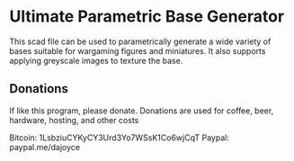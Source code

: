 # Ultimate Parametric Base Generator

This scad file can be used to parametrically generate a wide variety
of bases suitable for wargaming figures and miniatures. It also supports
applying greyscale images to texture the base.

## Donations

If like this program, please donate. Donations are used for coffee, beer, hardware, hosting, and other costs

Bitcoin: 1LsbziuCYKyCY3Urd3Yo7WSsK1Co6wjCqT 
Paypal: paypal.me/dajoyce
